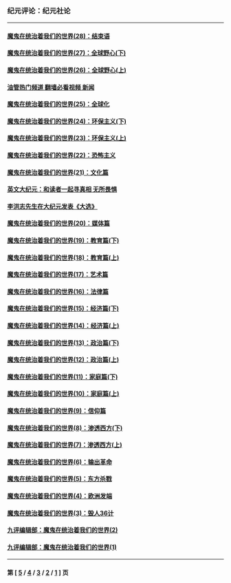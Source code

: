 ### 纪元评论：纪元社论
---
#### [魔鬼在统治着我们的世界(28)：结束语](../../pages/nsc422/n10936246.md?01260330) 
#### [魔鬼在统治着我们的世界(27)：全球野心(下)](../../pages/nsc422/n10928319.md?01260330) 
#### [魔鬼在统治着我们的世界(26)：全球野心(上)](../../pages/nsc422/n10900318.md?01260330) 
#### [油管热门频道 翻墙必看视频 新闻](ok?01260330)
#### [魔鬼在统治着我们的世界(25)：全球化](../../pages/nsc422/n10788205.md?01260330) 
#### [魔鬼在统治着我们的世界(24)：环保主义(下)](../../pages/nsc422/n10695307.md?01260330) 
#### [魔鬼在统治着我们的世界(23)：环保主义(上)](../../pages/nsc422/n10688613.md?01260330) 
#### [魔鬼在统治着我们的世界(22)：恐怖主义](../../pages/nsc422/n10614727.md?01260330) 
#### [魔鬼在统治着我们的世界(21)：文化篇](../../pages/nsc422/n10597706.md?01260330) 
#### [英文大纪元：和读者一起寻真相 无所畏惧](../../pages/nsc422/n12542027.md?01260330) 
#### [李洪志先生在大纪元发表《大选》](../../pages/nsc422/n12534746.md?01260330) 
#### [魔鬼在统治着我们的世界(20)：媒体篇](../../pages/nsc422/n10586579.md?01260330) 
#### [魔鬼在统治着我们的世界(19)：教育篇(下)](../../pages/nsc422/n10564808.md?01260330) 
#### [魔鬼在统治着我们的世界(18)：教育篇(上)](../../pages/nsc422/n10526970.md?01260330) 
#### [魔鬼在统治着我们的世界(17)：艺术篇](../../pages/nsc422/n10499093.md?01260330) 
#### [魔鬼在统治着我们的世界(16)：法律篇](../../pages/nsc422/n10485969.md?01260330) 
#### [魔鬼在统治着我们的世界(15)：经济篇(下)](../../pages/nsc422/n10469975.md?01260330) 
#### [魔鬼在统治着我们的世界(14)：经济篇(上)](../../pages/nsc422/n10457370.md?01260330) 
#### [魔鬼在统治着我们的世界(13)：政治篇(下)](../../pages/nsc422/n10448270.md?01260330) 
#### [魔鬼在统治着我们的世界(12)：政治篇(上)](../../pages/nsc422/n10444576.md?01260330) 
#### [魔鬼在统治着我们的世界(11)：家庭篇(下)](../../pages/nsc422/n10440961.md?01260330) 
#### [魔鬼在统治着我们的世界(10)：家庭篇(上)](../../pages/nsc422/n10435448.md?01260330) 
#### [魔鬼在统治着我们的世界(9)：信仰篇](../../pages/nsc422/n10432159.md?01260330) 
#### [魔鬼在统治着我们的世界(8)：渗透西方(下)](../../pages/nsc422/n10429603.md?01260330) 
#### [魔鬼在统治着我们的世界(7)：渗透西方(上)](../../pages/nsc422/n10426013.md?01260330) 
#### [魔鬼在统治着我们的世界(6)：输出革命](../../pages/nsc422/n10421536.md?01260330) 
#### [魔鬼在统治着我们的世界(5)：东方杀戮](../../pages/nsc422/n10417707.md?01260330) 
#### [魔鬼在统治着我们的世界(4)：欧洲发端](../../pages/nsc422/n10414890.md?01260330) 
#### [魔鬼在统治着我们的世界(3)：毁人36计](../../pages/nsc422/n10411583.md?01260330) 
#### [九评编辑部：魔鬼在统治着我们的世界(2)](../../pages/nsc422/n10410036.md?01260330) 
#### [九评编辑部：魔鬼在统治着我们的世界(1)](../../pages/nsc422/n10406825.md?01260330) 

---
#### 第 [ [5](./5.md?01260330) / [4](./4.md?01260330) / [3](./3.md?01260330) / [2](./2.md?01260330) / [1](./1.md?01260330) ] 页
